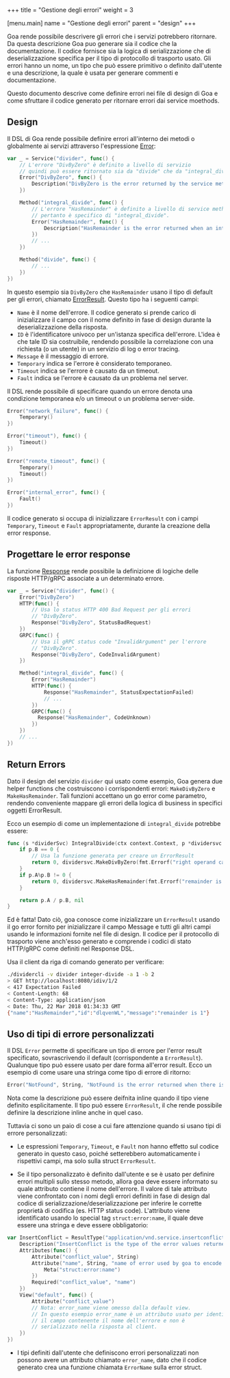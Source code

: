 +++
title = "Gestione degli errori"
weight = 3

[menu.main]
name = "Gestione degli errori"
parent = "design"
+++

Goa rende possibile descrivere gli errori che i servizi potrebbero ritornare.
Da questa descrizione Goa puo generare sia il codice che la documentazione. Il codice
fornisce sia la logica di serializzazione che di deserializzazione specifica per il tipo 
di protocollo di trasporto usato.
Gli errori hanno un nome, un tipo che può essere primitivo o definito dall'utente e
una descrizione, la quale è usata per generare commenti e documentazione.

Questo documento descrive come definire errori nei file di design di Goa e come sfruttare
il codice generato per ritornare errori dai service moethods.

## Design

Il DSL di Goa rende possibile definire errori all'interno dei metodi o globalmente
ai servizi attraverso l'espressione [Error](https://godoc.org/goa.design/goa/v3/dsl#Error):

```go
var _ = Service("divider", func() {
    // L'errore "DivByZero" è definito a livello di servizio
    // quindi può essere ritornato sia da "divide" che da "integral_divide".
    Error("DivByZero", func() {
        Description("DivByZero is the error returned by the service methods when the right operand is 0.")
    })

    Method("integral_divide", func() {
        // L'errore "HasRemainder" è definito a livello di service method
        // pertanto è specifico di "integral_divide".
        Error("HasRemainder", func() {
            Description("HasRemainder is the error returned when an integer division has a remainder.")
        })
        // ...
    })

    Method("divide", func() {
        // ...
    })
})
```

In questo esempio sia `DivByZero` che `HasRemainder` usano il tipo di default per gli errori,
chiamato [ErrorResult](https://godoc.org/goa.design/goa/v3/expr#pkg-variables).
Questo tipo ha i seguenti campi:

* `Name` è il nome dell'errore. Il codice generato si prende carico di inizializzare il campo con 
  il nome definito in fase di design durante la deserializzazione della risposta.
* `ID` è l'identificatore univoco per un'istanza specifica dell'errore. L'idea è che tale ID sia
  costruibile, rendendo possibile la correlazione con una richiesta (o un utente) in un servizio
  di log o error tracing.
* `Message` è il messaggio di errore.
* `Temporary` indica se l'errore è considerato temporaneo.
* `Timeout` indica se l'errore è causato da un timeout.
* `Fault` indica se l'errore è causato da un problema nel server.

Il DSL rende possibile di specificare quando un errore denota una condizione 
temporanea e/o un timeout o un problema server-side.

```go
Error("network_failure", func() {
    Temporary()
})

Error("timeout"), func() {
    Timeout()
})

Error("remote_timeout", func() {
    Temporary()
    Timeout()
})

Error("internal_error", func() {
    Fault()
})
```

Il codice generato si occupa di inizializzare `ErrorResult` con i campi
`Temporary`, `Timeout` e `Fault` appropriatamente, durante la creazione della
error response.

## Progettare le error response

La funzione [Response](https://godoc.org/goa.design/goa/v3/dsl#Response) rende possibile
la definizione di logiche delle risposte HTTP/gRPC associate a un determinato errore.

```go
var _ = Service("divider", func() {
    Error("DivByZero")
    HTTP(func() {
        // Usa lo status HTTP 400 Bad Request per gli errori 
        // "DivByZero".
        Response("DivByZero", StatusBadRequest)
    })
    GRPC(func() {
        // Usa il gRPC status code "InvalidArgument" per l'errore
        // "DivByZero".
        Response("DivByZero", CodeInvalidArgument)
    })

    Method("integral_divide", func() {
        Error("HasRemainder")
        HTTP(func() {
            Response("HasRemainder", StatusExpectationFailed)
            // ...
        })
        GRPC(func() {
          Response("HasRemainder", CodeUnknown)
        })
    })
    // ...
})
```

## Return Errors

Dato il design del servizio `divider` qui usato come esempio, Goa genera due 
helper functions che costruiscono i corrispondenti errori: `MakeDivByZero` e
`MakeHasRemainder`. Tali funzioni accettano un go error come parametro, 
rendendo conveniente mappare gli errori della logica di business in specifici
oggetti ErrorResult.

Ecco un esempio di come un implementazione di `integral_divide` potrebbe essere:

```go
func (s *dividerSvc) IntegralDivide(ctx context.Context, p *dividersvc.IntOperands) (int, error) {
    if p.B == 0 {
        // Usa la funzione generata per creare un ErrorResult
        return 0, dividersvc.MakeDivByZero(fmt.Errorf("right operand cannot be 0"))
    }
    if p.A%p.B != 0 {
        return 0, dividersvc.MakeHasRemainder(fmt.Errorf("remainder is %d", p.A%p.B))
    }

    return p.A / p.B, nil
}
```

Ed è fatta! Dato ciò, goa conosce come inizializzare un `ErrorResult` usando 
il go error fornito per inizializzare il campo Message e tutti gli altri campi
usando le informazioni fornite nel file di design. Il codice per il protocollo
di trasporto viene anch'esso generato e comprende i codici di stato HTTP/gRPC 
come definiti nel Response DSL.

Usa il client da riga di comando generato per verificare:

```bash
./dividercli -v divider integer-divide -a 1 -b 2
> GET http://localhost:8080/idiv/1/2
< 417 Expectation Failed
< Content-Length: 68
< Content-Type: application/json
< Date: Thu, 22 Mar 2018 01:34:33 GMT
{"name":"HasRemainder","id":"dlqvenWL","message":"remainder is 1"}
```

## Uso di tipi di errore personalizzati

Il DSL `Error` permette di specificare un tipo di errore per l'error result
specificato, sovrascrivendo il default (corrispondente a `ErrorResult`).
Qualunque tipo può essere usato per dare forma all'error result.
Ecco un esempio di come usare una stringa come tipo di errore di ritorno:

```go
Error("NotFound", String, "NotFound is the error returned when there is no bottle with the given ID.")
```

Nota come la descrizione può essere deifnita inline quando il tipo viene
definito esplicitamente. Il tipo può essere `ErrorResult`, il che rende possibile
definire la descrizione inline anche in quel caso.

Tuttavia ci sono un paio di cose a cui fare attenzione quando si usano tipi di 
errore personalizzati:

* Le espressioni `Temporary`, `Timeout`, e `Fault` non hanno effetto sul codice
   generato in questo caso, poiché setterebbero automaticamente i rispettivi campi,
   ma solo sulla struct `ErrorResult`.

* Se il tipo personalizzato è definito dall'utente e se è usato per definire
   errori multipli sullo stesso metodo, allora goa deve essere informato su
   quale attributo contiene il nome dell'errore. Il valore di tale attributo
   viene confrontato con i nomi degli errori definiti in fase di design dal 
   codice di serializzazione/deserializzazione per inferire le corrette proprietà
   di codifica (es. HTTP status code). 
   L'attributo viene identificato usando lo special tag `struct:error:name`, il quale
   deve essere una stringa e deve essere obbligatorio:

```go
var InsertConflict = ResultType("application/vnd.service.insertconflict", func() {
    Description("InsertConflict is the type of the error values returned when insertion fails because of a conflict")
    Attributes(func() {
        Attribute("conflict_value", String)
        Attribute("name", String, "name of error used by goa to encode response", func() {
            Meta("struct:error:name")
        })
        Required("conflict_value", "name")
    })
    View("default", func() {
        Attribute("conflict_value")
        // Nota: error_name viene omesso dalla default view.
        // In questo esempio error_name è un attributo usato per identificare
        // il campo contenente il nome dell'errore e non è
        // serializzato nella risposta al client.
    })
})
```

* I tipi definiti dall'utente che definiscono errori personalizzati non possono avere un attributo
   chiamato `error_name`, dato che il codice generato crea una funzione chiamata `ErrorName` sulla
   error struct.
